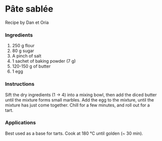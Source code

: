 # Pâte sablée
Recipe by Dan et Oria

### Ingredients
1. 250 g flour
2. 80 g sugar
3. A pinch of salt
4. 1 sachet of baking powder (7 g)
5. 120-150 g of butter
6. 1 egg

### Instructions
Sift the dry ingredients (1 -> 4) into a mixing bowl, then add the diced butter until the mixture forms small marbles. Add the egg to the mixture, until the mixture has just come together. Chill for a few minutes, and roll out for a tart. 

### Applications
Best used as a base for tarts. Cook at 180 °C until golden (~ 30 min). 